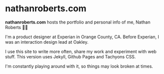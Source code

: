 # nathanroberts.com

**nathanroberts.com** hosts the portfolio and personal info of me, Nathan Roberts 👋🏼

I'm a product designer at Experian in Orange County, CA. Before Experian, I was an interaction design lead at Oakley.

I use this site to write more often, share my work and experiment with web stuff. This version uses Jekyll, Github Pages and Tachyons CSS.

I'm constantly playing around with it, so things may look broken at times. 
